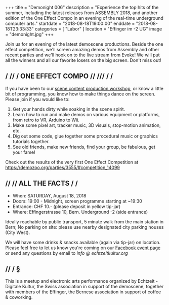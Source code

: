 +++
title = "Demonight 006"
description = "Experience the top hits of the summer, including the latest releases from ASSEMBLY 2018, and another edition of the One Effect Compo in an evening of the real-time underground computer arts."
startdate = "2018-08-18T19:00:00"
enddate = "2018-08-18T23:33:33"
categories = [ "Labor" ]
location = "Effinger im -2 UG"
image = "demonight.jpg"
+++

<div class="lead">
Join us for an evening of the latest demoscene productions. Beside the one effect competition, we'll screen amazing demos from Assembly and other recent parties and we'll hook on to the live stream from Evoke! We will put all the winners and all our favorite losers on the big screen. Don't miss out!
</div>

## / // / ONE EFFECT COMPO // /// / /

If you have been to our [scene content production workshop](https://forum.schoolofdata.ch/t/27-4-realtime-content-production-workshop/383), or know a little bit of programming, you know how to make things dance on the screen. Please join if you would like to:

1. Get your hands dirty while soaking in the scene spirit.
2. Learn how to run and make demos on various equipment or platforms, from retro to VR, Arduino to Wii.
3. Make some pixel art, tracker music, 3D visuals, stop-motion animation, etc.
4. Dig out some code, glue together some procedural music or graphics tutorials together.
5. See old friends, make new friends, find your group, be fabulous, get your fame!

Check out the results of the very first One Effect Competition at https://demozoo.org/parties/3555/#competition_14099

## // // ALL THE FACTS / /

* When: SATURDAY, August 18, 2018
* Doors: 19:00 - Midnight, screen programme starting at ~19:30
* Entrance: CHF 10.- (please deposit in yellow tip-jar)
* Where: Effingerstrasse 10, Bern. Underground -2 (side entrance)

Ideally reachable by public transport, 5 minute walk from the main station in Bern; No parking on site: please use nearby designated city parking houses (City West).

We will have some drinks & snacks available (again via tip-jar) on location. Please feel free to let us know you're coming on our [Facebook event page](https://www.facebook.com/events/1870877426270397/) or send any questions by email to *info @ echtzeitkultur.org*

## // / §

This is a meetup and electronic arts performance organized by Echtzeit - Digitale Kultur, the Swiss association in support of the demoscene, together with members of the Effinger, the Bernese association in support of coffee & coworking.
